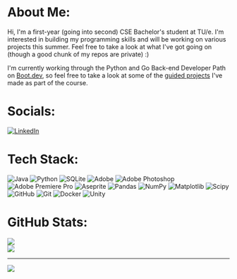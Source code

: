 # About Me:
Hi, I'm a first-year (going into second) CSE Bachelor's student at TU/e. I'm interested in building my programming skills and will be working on various projects this summer. Feel free to take a look at what I've got going on (though a good chunk of my repos are private) :)

I'm currently working through the Python and Go Back-end Developer Path on [Boot.dev](https://www.boot.dev/u/charliej2005), so feel free to take a look at some of the [guided projects](https://github.com/stars/charliej2005/lists/boot-dev) I've made as part of the course.


# Socials:
[![LinkedIn](https://img.shields.io/badge/LinkedIn-%230077B5.svg?logo=linkedin&logoColor=white)](https://linkedin.com/in/charliej2005)

<!--- hi, why are you snooping around? these are my other socials but i'm keeping them hidden until i have more posts on them. [![Instagram](https://img.shields.io/badge/Instagram-%23E4405F.svg?logo=Instagram&logoColor=white)](https://instagram.com/charlie_irl_irl) [![Medium](https://img.shields.io/badge/Medium-12100E?logo=medium&logoColor=white)](https://medium.com/@@charlesreid.johnston) [![Reddit](https://img.shields.io/badge/Reddit-%23FF4500.svg?logo=Reddit&logoColor=white)](https://reddit.com/user/PrettyMuchCharlie) [![Stack Overflow](https://img.shields.io/badge/-Stackoverflow-FE7A16?logo=stack-overflow&logoColor=white)](https://stackoverflow.com/users/30986006) [![YouTube](https://img.shields.io/badge/YouTube-%23FF0000.svg?logo=YouTube&logoColor=white)](https://youtube.com/@UCwFCXpA4XJYcDHkDl9MBmxQ) [![Codepen](https://img.shields.io/badge/Codepen-000000?logo=codepen&logoColor=white)](https://codepen.io/charliej2005) [![email](https://img.shields.io/badge/Email-D14836?logo=gmail&logoColor=white)](mailto:charlesreid.johnston@gmail.com) --->

# Tech Stack:
![Java](https://img.shields.io/badge/java-%23ED8B00.svg?style=for-the-badge&logo=openjdk&logoColor=white) ![Python](https://img.shields.io/badge/python-3670A0?style=for-the-badge&logo=python&logoColor=ffdd54) ![SQLite](https://img.shields.io/badge/sqlite-%2307405e.svg?style=for-the-badge&logo=sqlite&logoColor=white) ![Adobe](https://img.shields.io/badge/adobe-%23FF0000.svg?style=for-the-badge&logo=adobe&logoColor=white) ![Adobe Photoshop](https://img.shields.io/badge/adobe%20photoshop-%2331A8FF.svg?style=for-the-badge&logo=adobe%20photoshop&logoColor=white) ![Adobe Premiere Pro](https://img.shields.io/badge/Adobe%20Premiere%20Pro-9999FF.svg?style=for-the-badge&logo=Adobe%20Premiere%20Pro&logoColor=white) ![Aseprite](https://img.shields.io/badge/Aseprite-FFFFFF?style=for-the-badge&logo=Aseprite&logoColor=#7D929E) ![Pandas](https://img.shields.io/badge/pandas-%23150458.svg?style=for-the-badge&logo=pandas&logoColor=white) ![NumPy](https://img.shields.io/badge/numpy-%23013243.svg?style=for-the-badge&logo=numpy&logoColor=white) ![Matplotlib](https://img.shields.io/badge/Matplotlib-%23ffffff.svg?style=for-the-badge&logo=Matplotlib&logoColor=black) ![Scipy](https://img.shields.io/badge/SciPy-%230C55A5.svg?style=for-the-badge&logo=scipy&logoColor=%white) ![GitHub](https://img.shields.io/badge/github-%23121011.svg?style=for-the-badge&logo=github&logoColor=white) ![Git](https://img.shields.io/badge/git-%23F05033.svg?style=for-the-badge&logo=git&logoColor=white) ![Docker](https://img.shields.io/badge/docker-%230db7ed.svg?style=for-the-badge&logo=docker&logoColor=white) ![Unity](https://img.shields.io/badge/unity-%23000000.svg?style=for-the-badge&logo=unity&logoColor=white)
# GitHub Stats:
![](https://nirzak-streak-stats.vercel.app/?user=CharlieJ2005&theme=dark&hide_border=false)<br/>
![](https://github-readme-stats.vercel.app/api/top-langs/?username=CharlieJ2005&theme=dark&hide_border=false&include_all_commits=false&count_private=false&layout=compact)

---
[![](https://visitcount.itsvg.in/api?id=CharlieJ2005&icon=0&color=0)](https://visitcount.itsvg.in)

<!-- Proudly created with GPRM ( https://gprm.itsvg.in ) -->
